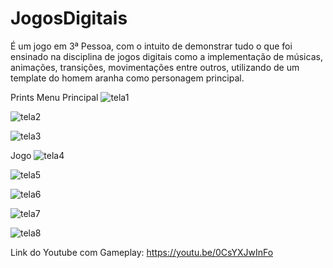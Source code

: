 # JogosDigitais

É um jogo em 3ª Pessoa, com o intuito de demonstrar tudo o que foi ensinado na disciplina de jogos digitais como a implementação de músicas, animações, transições, movimentações entre outros, utilizando de um template do homem aranha como personagem principal.

Prints
Menu Principal
![tela1](https://github.com/gustavortupa/JogoUnity/assets/70238993/31cc78fa-0bcb-4fc5-8bc4-80deeaa7546e)

![tela2](https://github.com/gustavortupa/JogoUnity/assets/70238993/d6af74a1-1a89-4eb9-98a8-aa8dafb07a6a)

![tela3](https://github.com/gustavortupa/JogoUnity/assets/70238993/7655ded1-a1d8-48a3-a5ea-36c6f9e6ee4d)


Jogo
![tela4](https://github.com/gustavortupa/JogoUnity/assets/70238993/ef63bed4-d132-4416-9d44-10bb692eb2d8)

![tela5](https://github.com/gustavortupa/JogoUnity/assets/70238993/8bfa197f-f92b-4980-8353-c8fe9134e809)

![tela6](https://github.com/gustavortupa/JogoUnity/assets/70238993/5ef28b00-729d-4201-968f-c8413d30d38a)

![tela7](https://github.com/gustavortupa/JogoUnity/assets/70238993/20c15cdf-6065-4f0f-a469-8361c8a9dcee)

![tela8](https://github.com/gustavortupa/JogoUnity/assets/70238993/a9813c8c-c589-40c4-b96a-baa42cbdfa8a)



Link do Youtube com Gameplay:
https://youtu.be/0CsYXJwInFo
